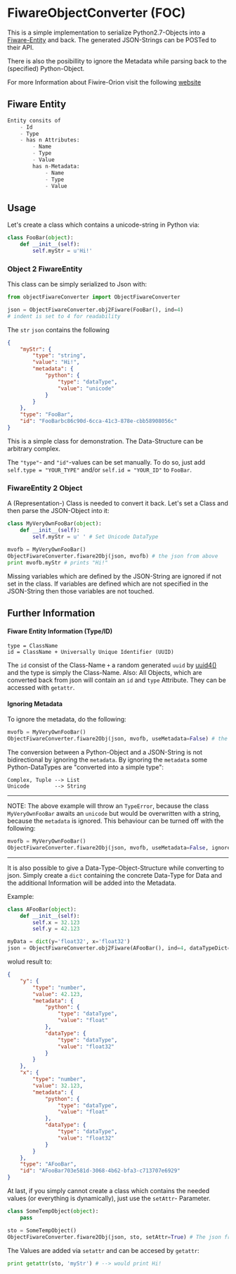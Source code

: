 # FiwareObjectConverter (FOC)

This is a simple implementation to serialize Python2.7-Objects into a [Fiware-Entity](https://www.fiware.org/wp-content/uploads/2016/12/2_FIWARE-NGSI-Managing-Context-Information-at-large-scale.pdf) and back. The generated JSON-Strings can be POSTed to their API.

There is also the posibillity to ignore the Metadata while parsing back to the (specified) Python-Object.

For more Information about Fiwire-Orion visit the following [website](https://fiware-orion.readthedocs.io/en/master/)

## Fiware Entity
```python
Entity consits of
    - Id
    - Type
    - has n Attributes:
        - Name
        - Type
        - Value
        has n-Metadata:
            - Name
            - Type
            - Value
```

## Usage
Let's create a class which contains a unicode-string in Python via: 
```python
class FooBar(object):
    def __init__(self):
        self.myStr = u'Hi!'
```

### Object 2 FiwareEntity
This class can be simply serialized to Json with:
```python
from objectFiwareConverter import ObjectFiwareConverter

json = ObjectFiwareConverter.obj2Fiware(FooBar(), ind=4)
# indent is set to 4 for readability

```

The `str` `json` contains the following

```json
{
    "myStr": {
        "type": "string",
        "value": "Hi!",
        "metadata": {
            "python": {
                "type": "dataType",
                "value": "unicode"
            }
        }
    },
    "type": "FooBar",
    "id": "FooBarbc86c90d-6cca-41c3-878e-cbb58908056c"
}
```
This is a simple class for demonstration. The Data-Structure can be arbitrary complex.

The `"type"`- and `"id"`-values can be set manually. To do so, just add `self.type = "YOUR_TYPE"` and/or `self.id = "YOUR_ID"` to `FooBar`.

### FiwareEntity 2 Object
A (Representation-) Class is needed to convert it back. Let's set a Class and then parse the JSON-Object into it:

```python 
class MyVeryOwnFooBar(object): 
    def __init__(self):
        self.myStr = u' ' # Set Unicode DataType

mvofb = MyVeryOwnFooBar()
ObjectFiwareConverter.fiware2Obj(json, mvofb) # the json from above
print mvofb.myStr # prints "Hi!"
```
Missing variables which are defined by the JSON-String are ignored if not set in the class. If variables are defined which are not specified in the JSON-String then those variables are not touched.



## Further Information
#### Fiware Entity Information (Type/ID)
```
type = ClassName
id = ClassName + Universally Unique Identifier (UUID)
```
The `id` consist of the Class-Name `+` a random generated `uuid` by [uuid4()](https://docs.python.org/2/library/uuid.html) and the type is simply the Class-Name. Also: All Objects, which are converted back from json will contain an `id` and `type` Attribute. They can be accessed with `getattr`.

#### Ignoring Metadata
To ignore the metadata, do the following:
```python 
mvofb = MyVeryOwnFooBar()
ObjectFiwareConverter.fiware2Obj(json, mvofb, useMetadata=False) # the json from above
```
The conversion between a Python-Object and a JSON-String is not bidirectional by ignoring the `metadata`. 
By ignoring the `metadata` some Python-DataTypes are "converted into a simple type":
```text 
Complex, Tuple --> List
Unicode        --> String
```
---
NOTE:
The above example will throw an `TypeError`, because the class `MyVeryOwnFooBar` awaits an `unicode` but would be overwritten with a string, because the `metadata` is ignored. This behaviour can be turned off with the following: 
```python 
mvofb = MyVeryOwnFooBar()
ObjectFiwareConverter.fiware2Obj(json, mvofb, useMetadata=False, ignoreWrongDataType=True) # the json from above
```
---
It is also possible to give a Data-Type-Object-Structure while converting to json. Simply create a `dict` containing the concrete Data-Type for Data and the additional Information will be added into the Metadata.

Example:
```python 
class AFooBar(object): 
    def __init__(self):
        self.x = 32.123
        self.y = 42.123

myData = dict(y='float32', x='float32')
json = ObjectFiwareConverter.obj2Fiware(AFooBar(), ind=4, dataTypeDict=myData)

```
wolud result to:
```json
{
    "y": {
        "type": "number", 
        "value": 42.123, 
        "metadata": {
            "python": {
                "type": "dataType", 
                "value": "float"
            }, 
            "dataType": {
                "type": "dataType", 
                "value": "float32"
            }
        }
    }, 
    "x": {
        "type": "number", 
        "value": 32.123, 
        "metadata": {
            "python": {
                "type": "dataType", 
                "value": "float"
            }, 
            "dataType": {
                "type": "dataType", 
                "value": "float32"
            }
        }
    }, 
    "type": "AFooBar", 
    "id": "AFooBar703e581d-3068-4b62-bfa3-c713707e6929"
}

```
At last, if you simply cannot create a class which contains the needed values (or everything is dynamically), just use the `setAttr`- Parameter.


```python
class SomeTempObject(object):
    pass

sto = SomeTempObject()
ObjectFiwareConverter.fiware2Obj(json, sto, setAttr=True) # The json from above
```

The Values are added via `setattr` and can be accesed by `getattr`:
```python
print getattr(sto, 'myStr') # --> would print Hi!
```



